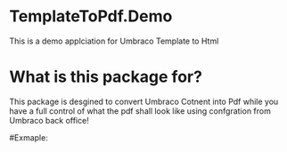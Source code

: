 # TemplateToPdf.Demo
This is a demo applciation for Umbraco Template to Html

# What is this package for? 
This package is desgined to convert Umbraco Cotnent into Pdf while you have a full control of what the pdf shall look like using confgration from Umbraco back office! 

#Exmaple:


